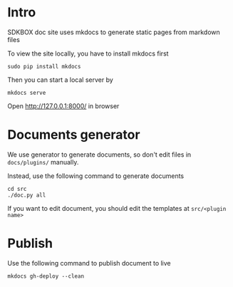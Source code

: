 # Intro
SDKBOX doc site uses mkdocs to generate static pages from markdown files

To view the site locally, you have to install mkdocs first

```
sudo pip install mkdocs
```

Then you can start a local server by
```
mkdocs serve
```
Open http://127.0.0.1:8000/ in browser

# Documents generator
We use generator to generate documents, so don't edit files in `docs/plugins/` manually.

Instead, use the following command to generate documents
```
cd src
./doc.py all
```

If you want to edit document, you should edit the templates at `src/<plugin name>`

# Publish

Use the following command to publish document to live
```
mkdocs gh-deploy --clean
```
